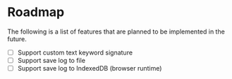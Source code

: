 # Roadmap

The following is a list of features that are planned to be implemented in the future.

- [ ] Support custom text keyword signature
- [ ] Support save log to file
- [ ] Support save log to IndexedDB (browser runtime)
